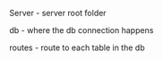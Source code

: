 Server - server root folder

db - where the db connection happens

routes - route to each table in the db
